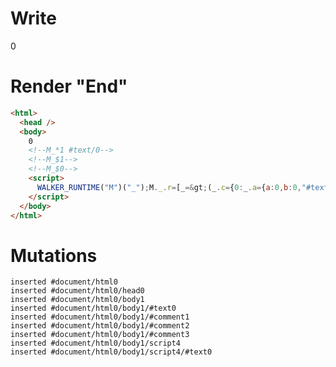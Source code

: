 # Write
  0<!--M_*1 #text/0--><!--M_$1--><!--M_$0--><script>WALKER_RUNTIME("M")("_");M._.r=[_=>(_.c={0:_.a={a:0,b:0,"#text/0!":_.b={}},1:_.b},_.b._=_.a,_.c),0]</script>


# Render "End"
```html
<html>
  <head />
  <body>
    0
    <!--M_*1 #text/0-->
    <!--M_$1-->
    <!--M_$0-->
    <script>
      WALKER_RUNTIME("M")("_");M._.r=[_=&gt;(_.c={0:_.a={a:0,b:0,"#text/0!":_.b={}},1:_.b},_.b._=_.a,_.c),0]
    </script>
  </body>
</html>
```

# Mutations
```
inserted #document/html0
inserted #document/html0/head0
inserted #document/html0/body1
inserted #document/html0/body1/#text0
inserted #document/html0/body1/#comment1
inserted #document/html0/body1/#comment2
inserted #document/html0/body1/#comment3
inserted #document/html0/body1/script4
inserted #document/html0/body1/script4/#text0
```
